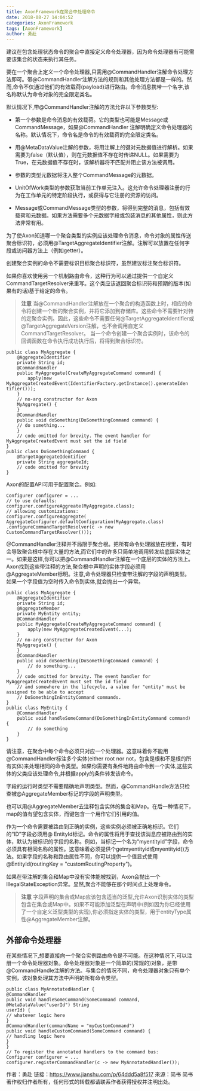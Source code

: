 ```yaml
---
title: AxonFramework在聚合中处理命令
date: 2018-08-27 14:04:52
categories: AxonFramework
tags: [AxonFramework]
author: 勇赴
---
```


建议在包含处理状态命令的聚合中直接定义命令处理器，因为命令处理器有可能需要该集合的状态来执行其任务。

<!-- more -->

要在一个聚合上定义一个命令处理器,只需用@CommandHandler注解命令处理方法即可。带@CommandHandler注解方法的规则和其他处理方法都是一样的。然而,命令不仅通过他们的有效载荷(payload)进行路由。命令消息携带一个名字,该名称默认为命令对象的完全限定类名。

默认情况下,带@CommandHandler注解的方法允许以下参数类型:

* 第一个参数是命令消息的有效载荷。它的类型也可能是Message或CommandMessage，如果@CommandHandler 注解明确定义命令处理器的名称。默认情况下，命令名是命令的有效载荷的完全限定类名。

* 用@MetaDataValue注解的参数，将用注解上的键对元数据值进行解析。如果需要为false（默认值），则在元数据值不存在时传递NULL。如果需要为True，在元数据值不存在时，该解析器将不匹配并阻止该方法被调用。

* 参数的类型元数据将注入整个CommandMessage的元数据。

* UnitOfWork类型的参数获取当前工作单元注入。这允许命令处理器注册的行为在工作单元的特定阶段执行，或获得与它注册的资源的访问。

* Message或CommandMessage类型的参数，将得到完整的消息，包括有效载荷和元数据。如果方法需要多个元数据字段或包装消息的其他属性，则此方法非常有用。

为了使Axon知道哪一个聚合类型的实例应该处理命令消息，命令对象的属性传送聚合标识符，必须用@TargetAggregateIdentifier注解。注解可以放置在任何字段或访问器方法上（例如getter）。

创建聚合实例的命令不需要标识目标聚合标识符，虽然建议标注聚合标识符。

如果你喜欢使用另一个机制路由命令，这种行为可以通过提供一个自定义CommandTargetResolver来重写。这个类应该返回聚合标识符和预期的版本(如果有的话)基于给定的命令。

><b>注意</b>
当@CommandHandler注解放在一个聚合的构造函数上时，相应的命令将创建一个新的聚合实例，并将它添加到存储库。这些命令不需要针对特的定聚合实例。因此，这些命令不需要任何@TargetAggregateIdentifier或@TargetAggregateVersion注解，也不会调用自定义CommandTargetResolver。
当一个命令创建一个聚合实例时，该命令的回调函数在命令执行成功执行后，将得到聚合标识符。

```
public class MyAggregate {
    @AggregateIdentifier
    private String id;
    @CommandHandler
    public MyAggregate(CreateMyAggregateCommand command) {
        apply(new MyAggregateCreatedEvent(IdentifierFactory.getInstance().generateIden
tifier()));
    }
    // no-arg constructor for Axon
    MyAggregate() {
    }
    @CommandHandler
    public void doSomething(DoSomethingCommand command) {
    // do something...
    }
    // code omitted for brevity. The event handler for MyAggregateCreatedEvent must set the id field
}
public class DoSomethingCommand {
    @TargetAggregateIdentifier
    private String aggregateId;
    // code omitted for brevity
}
```

Axon的配置API可用于配置聚合。例如:

```
Configurer configurer = ...
// to use defaults:
configurer.configureAggreate(MyAggregate.class);
// allowing customizations:
configurer.configureAggregate(
AggregateConfigurer.defaultConfiguration(MyAggregate.class)
.configureCommandTargetResolver(c -> new CustomCommandTargetResolver()));
```

@CommandHandler注释并不局限于聚合根。把所有命令处理器放在根里，有时会导致聚合根中存在大量的方法,而它们中的许多只简单地调用转发给底层实体之一。如果是这样,你可以把@CommandHandler注解在一个底层的实体的方法上。Axon找到这些带注释的方法,聚合根中声明的实体字段必须用@AggregateMember标明。注意,命令处理器只检查带注解的字段的声明类型。如果一个字段值为空时传入命令到实体,就会抛出一个异常。

```
public class MyAggregate {
    @AggregateIdentifier
    private String id;
    @AggregateMember
    private MyEntity entity;
    @CommandHandler
    public MyAggregate(CreateMyAggregateCommand command) {
        apply(new MyAggregateCreatedEvent(...);
    }
    // no-arg constructor for Axon
    MyAggregate() {
    }
    @CommandHandler
    public void doSomething(DoSomethingCommand command) {
        // do something...
    }
    // code omitted for brevity. The event handler for MyAggregateCreatedEvent must set the id field
    // and somewhere in the lifecycle, a value for "entity" must be assigned to be able to accept
    // DoSomethingInEntityCommand commands.
}
public class MyEntity {
    @CommandHandler
    public void handleSomeCommand(DoSomethingInEntityCommand command) {
        // do something
    }
}
```

请注意，在聚合中每个命令必须只对应一个处理器。这意味着你不能用@CommandHandler标注多个实体(either root nor not，包含是根和不是根的所有实体)来处理相同的命令类型。如果你需要有条件地路由命令到一个实体,这些实体的父类应该处理命令,并根据apply的条件转发该命令。

字段的运行时类型不需要精确地声明类型。然而，@CommandHandle方法只检查被@AggregateMember标记的字段的声明类型。

也可以用@AggregateMember去注释包含实体的集合和Map。在后一种情况下，map的值有望包含实体，而键包含一个用作它们引用的值。

作为一个命令需要被路由到正确的实例，这些实例必须被正确地标识。它们的“ID”字段必须用@ EntityId标记。命令的属性将用于查找该消息应被路由到的实体，默认为被标识的字段的名称。例如，当标记一个名为“myentityid”字段，命令必须具有相同名称的属性。这意味着必须提供个getmyentityid或myentityid()方法。如果字段的名称和路由属性不同，你可以提供一个值显式使用 @EntityId(routingKey = "customRoutingProperty")。

如果在带注解的集合和Map中没有实体能被找到，Axon会抛出一个IllegalStateException异常。显然,聚合不能够在那个时间点上处理命令。

><b>注意</b>
字段声明的集合或Map应该包含适当的泛型,允许Axon识别实体的类型包含在集合或Map中。如果不可能添加泛型在声明中(例如因为你已经使用了一个自定义泛型类型的实现),你必须指定实体的类型，用于entityType属性@AggregateMember注解。

## 外部命令处理器
在某些情况下,想要直接向一个聚合实例路由命令是不可能。在这种情况下,可以注册一个命令处理器对象。命令处理器对象是一个简单的(常规的)对象，是带@CommandHandle注解的方法。与集合的情况不同，命令处理器对象只有单个实例，该对象处理其方法中声明的所有命令类型。

```
public class MyAnnotatedHandler {
@CommandHandler
public void handleSomeCommand(SomeCommand command, @MetaDataValue("userId") String
userId) {
// whatever logic here
}
@CommandHandler(commandName = "myCustomCommand")
public void handleCustomCommand(SomeCommand command) {
// handling logic here
}
}
// To register the annotated handlers to the command bus:
Configurer configurer = ...
configurer.registerCommandHandler(c -> new MyAnnotatedHandler());
```

作者：勇赴
链接：https://www.jianshu.com/p/64ddd5a8f517
來源：简书
简书著作权归作者所有，任何形式的转载都请联系作者获得授权并注明出处。